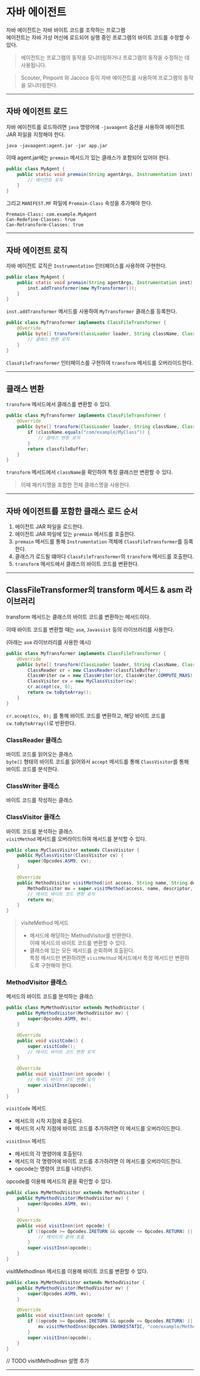 # 자바 에이전트

자바 에이전트는 자바 바이트 코드를 조작하는 프로그램  
에이전트는 자바 가상 머신에 로드되어 실행 중인 프로그램의 바이트 코드를 수정할 수 있다.

> 에이전트는 프로그램의 동작을 모니터링하거나 프로그램의 동작을 수정하는 데 사용됩니다.

> Scouter, Pinpoint 와 Jacoco 등이 자바 에이전트를 사용하여 프로그램의 동작을 모니터링한다.

---

## 자바 에이전트 로드

자바 에이전트를 로드하려면 `java` 명령어에 `-javaagent` 옵션을 사용하여 에이전트 JAR 파일을 지정해야 한다.

```shell
java -javaagent:agent.jar -jar app.jar
```

이때 agent.jar에는 `premain` 메서드가 있는 클래스가 포함되어 있어야 한다.

```java
public class MyAgent {
    public static void premain(String agentArgs, Instrumentation inst) {
        // 에이전트 로직
    }
}
```

그리고 `MANIFEST.MF` 파일에 `Premain-Class` 속성을 추가해야 한다.

```shell
Premain-Class: com.example.MyAgent
Can-Redefine-Classes: true
Can-Retransform-Classes: true
```

---

## 자바 에이전트 로직

자바 에이전트 로직은 `Instrumentation` 인터페이스를 사용하여 구현한다.

```java
public class MyAgent {
    public static void premain(String agentArgs, Instrumentation inst) {
        inst.addTransformer(new MyTransformer());
    }
}
```

`inst.addTransformer` 메서드를 사용하여 `MyTransformer` 클래스를 등록한다.

```java
public class MyTransformer implements ClassFileTransformer {
    @Override
    public byte[] transform(ClassLoader loader, String className, Class<?> classBeingRedefined, ProtectionDomain protectionDomain, byte[] classfileBuffer) {
        // 클래스 변환 로직
    }
}
```

`ClassFileTransformer` 인터페이스를 구현하여 `transform` 메서드를 오버라이드한다.

---

## 클래스 변환

`transform` 메서드에서 클래스를 변환할 수 있다.

```java
public class MyTransformer implements ClassFileTransformer {
    @Override
    public byte[] transform(ClassLoader loader, String className, Class<?> classBeingRedefined, ProtectionDomain protectionDomain, byte[] classfileBuffer) {
        if (className.equals("com/example/MyClass")) {
            // 클래스 변환 로직
        }
        return classfileBuffer;
    }
}
```

`transform` 메서드에서 `className`을 확인하여 특정 클래스만 변환할 수 있다.

> 이때 패키지명을 포함한 전체 클래스명을 사용한다.

---

## 자바 에이전트를 포함한 클래스 로드 순서

1. 에이전트 JAR 파일을 로드한다.
2. 에이전트 JAR 파일에 있는 `premain` 메서드를 호출한다.
3. `premain` 메서드를 통해 `Instrumentation` 객체에 `ClassFileTransformer`를 등록한다.
4. 클래스가 로드될 떄마다 `ClassFileTransformer`의 `transform` 메서드를 호출한다.
5. `transform` 메서드에서 클래스의 바이트 코드를 변환한다.

---

## ClassFileTransformer의 transform 메서드 & asm 라이브러리

transform 메서드는 클래스의 바이트 코드를 변환하는 메서드이다.

이때 바이트 코드를 변환할 때는 `asm`, `Javassist` 등의 라이브러리를 사용한다.

(아래는 `asm` 라이브러리를 사용한 예시)  
```java
public class MyTransformer implements ClassFileTransformer {
    @Override
    public byte[] transform(ClassLoader loader, String className, Class<?> classBeingRedefined, ProtectionDomain protectionDomain, byte[] classfileBuffer) {
        ClassReader cr = new ClassReader(classfileBuffer);
        ClassWriter cw = new ClassWriter(cr, ClassWriter.COMPUTE_MAXS);
        ClassVisitor cv = new MyClassVisitor(cw);
        cr.accept(cv, 0);
        return cw.toByteArray();
    }
}
```

`cr.accept(cv, 0);` 를 통해 바이트 코드를 변환하고, 해당 바이트 코드를 `cw.toByteArray()`로 반환한다.

### ClassReader 클래스

바이트 코드를 읽어오는 클래스  
`byte[]` 형태의 바이트 코드를 읽어와서 `accept` 메서드를 통해 `ClassVisitor`를 통해 바이트 코드를 분석한다.

### ClassWriter 클래스

바이트 코드를 작성하는 클래스

### ClassVisitor 클래스

바이트 코드를 분석하는 클래스  
`visitMethod` 메서드를 오버라이드하여 메서드를 분석할 수 있다.

```java
public class MyClassVisitor extends ClassVisitor {
    public MyClassVisitor(ClassVisitor cv) {
        super(Opcodes.ASM9, cv);
    }

    @Override
    public MethodVisitor visitMethod(int access, String name, String desc, String signature, String[] exceptions) {
        MethodVisitor mv = super.visitMethod(access, name, descriptor, signature, exceptions);
        // 메서드 바이트 코드 변환 로직
        return mv;
    }
}
```

> visiteMethod 메서드
> - 메서드에 해당하는 MethodVisitor를 반환한다.  
>   이때 메서드의 바이트 코드를 변환할 수 있다.
> - 클래스에 있는 모든 메서드를 순회하며 호출된다.  
>   특정 메서드만 변환하려면 `visitMethod` 메서드에서 특정 메서드만 변환하도록 구현해야 한다.

### MethodVisitor 클래스

메서드의 바이트 코드를 분석하는 클래스

```java
public class MyMethodVisitor extends MethodVisitor {
    public MyMethodVisitor(MethodVisitor mv) {
        super(Opcodes.ASM9, mv);
    }

    @Override
    public void visitCode() {
        super.visitCode();
        // 메서드 바이트 코드 변환 로직
    }
    
    @Override
    public void visitInsn(int opcode) {
        // 메서드 바이트 코드 변환 로직
        super.visitInsn(opcode);
    }
}
```

`visitCode` 메서드
- 메서드의 시작 지점에 호출된다.
- 메서드의 시작 지점에 바이트 코드를 추가하려면 이 메서드를 오버라이드한다.

`visitInsn` 메서드
- 메서드의 각 명령어에 호출된다.
- 메서드의 각 명령어에 바이트 코드를 추가하려면 이 메서드를 오버라이드한다.
- opcode는 명령어 코드를 나타낸다.

opcode를 이용해 메서드의 끝을 확인할 수 있다.  
```java
public class MyMethodVisitor extends MethodVisitor {
    public MyMethodVisitor(MethodVisitor mv) {
        super(Opcodes.ASM9, mv);
    }

    @Override
    public void visitInsn(int opcode) {
        if ((opcode >= Opcodes.IRETURN && opcode <= Opcodes.RETURN) || opcode == Opcodes.ATHROW) {
            // 메서드의 끝에 호출
        }
        super.visitInsn(opcode);
    }
}
```

visitMethodInsn 메서드를 이용해 바이트 코드를 변환할 수 있다.  
```java
public class MyMethodVisitor extends MethodVisitor {
    public MyMethodVisitor(MethodVisitor mv) {
        super(Opcodes.ASM9, mv);
    }

    @Override
    public void visitInsn(int opcode) {
        if ((opcode >= Opcodes.IRETURN && opcode <= Opcodes.RETURN) || opcode == Opcodes.ATHROW) {
            mv.visitMethodInsn(Opcodes.INVOKESTATIC, "com/example/MethodTimeRecorder", "end", "()V", false);
        }
        super.visitInsn(opcode);
    }
}
```

// TODO visitMethodInsn 설명 추가

---
